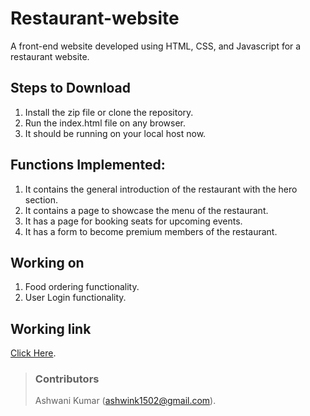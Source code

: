 # Restaurant-website
A front-end website developed using HTML, CSS, and Javascript for a restaurant website.

## Steps to Download
1. Install the zip file or clone the repository.
2. Run the index.html file on any browser.
3. It should be running on your local host now.

## Functions Implemented:
1. It contains the general introduction of the restaurant with the hero section.
2. It contains a page to showcase the menu of the restaurant.
3. It has a page for booking seats for upcoming events.
4. It has a form to become premium members of the restaurant.

## Working on 
1. Food ordering functionality.
2. User Login functionality.
   
## Working link
[Click Here](https://themaharaja.netlify.app/ "Takes to Hosted Website").

> ### Contributors
> Ashwani Kumar (ashwink1502@gmail.com).
